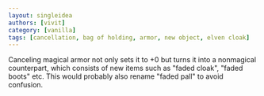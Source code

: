 ```yaml
---
layout: singleidea
authors: [vivit]
category: [vanilla]
tags: [cancellation, bag of holding, armor, new object, elven cloak]
---
```

Canceling magical armor not only sets it to +0 but turns it into a nonmagical
counterpart, which consists of new items such as "faded cloak", "faded boots"
etc. This would probably also rename "faded pall" to avoid confusion.
